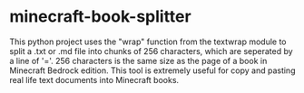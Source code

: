 # minecraft-book-splitter
This python project uses the "wrap" function from the textwrap module to split a .txt or .md file into chunks of 256 characters, which are seperated by a line of '='. 256 characters is the same size as the page of a book in Minecraft Bedrock edition. This tool is extremely useful for copy and pasting real life text documents into Minecraft books. 
